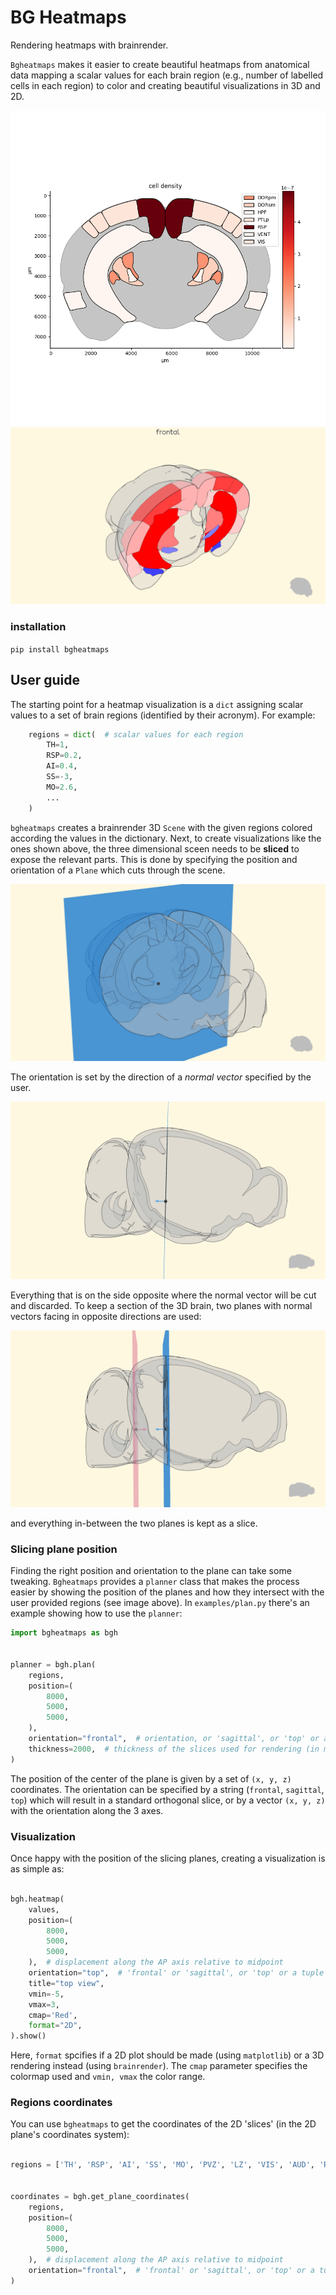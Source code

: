 # BG Heatmaps
Rendering heatmaps with brainrender.

`Bgheatmaps` makes it easier to create beautiful heatmaps from anatomical data mapping a scalar values for each brain region (e.g., number of labelled cells in each region) to color and creating beautiful visualizations in 3D and 2D.

![](images/hm_2d.png)
![](images/hm_3d.png)

### installation
`pip install bgheatmaps`


## User guide
The starting point for a heatmap visualization is a `dict` assigning scalar values to a set of brain regions (identified by their acronym).
For example:

```python 
    regions = dict(  # scalar values for each region
        TH=1,
        RSP=0.2,
        AI=0.4,
        SS=-3,
        MO=2.6,
        ...
    )
```

`bgheatmaps` creates a brainrender 3D `Scene` with the given regions colored according the values in the dictionary.
Next, to create visualizations like the ones shown above, the three dimensional sceen needs to be **sliced** to expose
the relevant parts.
This is done by specifying the position and orientation of a `Plane` which cuts through the scene.

![](images/planning_1.png)

The orientation is set by the direction of a *normal vector* specified by the user.

![](images/planning_2.png)

Everything that is on the side opposite where the normal vector will be cut and discarded.
To keep a section of the 3D brain, two planes with normal vectors facing in opposite directions are used:

![](images/planning_3.png)

and everything in-between the two planes is kept as a slice.

### Slicing plane position
Finding the right position and orientation to the plane can take some tweaking. `Bgheatmaps` provides a `planner` class that makes the process easier by showing the position of the planes and how they intersect with the user provided regions (see image above).
In `examples/plan.py` there's an example showing how to use the `planner`:

```python
import bgheatmaps as bgh


planner = bgh.plan(
    regions,
    position=(
        8000,
        5000,
        5000,
    ),  
    orientation="frontal",  # orientation, or 'sagittal', or 'top' or a tuple (x,y,z)
    thickness=2000,  # thickness of the slices used for rendering (in microns)
)
```

The position of the center of the plane is given by a set of `(x, y, z)` coordinates. The orientation can be specified by a string (`frontal`, `sagittal`, `top`) which will result in a standard orthogonal slice, or by a vector `(x, y, z)` with the orientation along the 3 axes.

### Visualization
Once happy with the position of the slicing planes, creating a visualization is as simple as:

```python

bgh.heatmap(
    values,
    position=(
        8000,
        5000,
        5000,
    ),  # displacement along the AP axis relative to midpoint
    orientation="top",  # 'frontal' or 'sagittal', or 'top' or a tuple (x,y,z)
    title="top view",
    vmin=-5,
    vmax=3,
    cmap='Red',
    format="2D",
).show()
```

Here, `format` spcifies if a 2D plot should be made (using `matplotlib`) or a 3D rendering instead (using `brainrender`). The `cmap` parameter specifies the colormap used and `vmin, vmax` the color range.

### Regions coordinates
You can use `bgheatmaps` to get the coordinates of the 2D 'slices' (in the 2D plane's coordinates system):


```python

regions = ['TH', 'RSP', 'AI', 'SS', 'MO', 'PVZ', 'LZ', 'VIS', 'AUD', 'RHP', 'STR', 'CB', 'FRP', 'HIP', 'PA']


coordinates = bgh.get_plane_coordinates(
    regions,
    position=(
        8000,
        5000,
        5000,
    ),  # displacement along the AP axis relative to midpoint
    orientation="frontal",  # 'frontal' or 'sagittal', or 'top' or a tuple (x,y,z)
)
```

